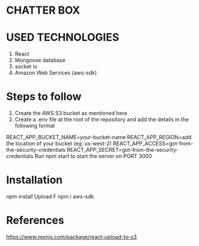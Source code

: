 # CHATTER BOX

# USED TECHNOLOGIES
1. React
2. Mongoose database
3. socket io 
4. Amazon Web Services (aws-sdk)

# Steps to follow

1. Create the AWS S3 bucket as mentioned here
2. Create a .env file at the root of the repository and add the details in the following format

REACT_APP_BUCKET_NAME=your-bucket-name
REACT_APP_REGION=add the location of your bucket (eg: us-west-2)
REACT_APP_ACCESS=got-from-the-security-credentials
REACT_APP_SECRET=got-from-the-security-credentials
Run npm start to start the server on PORT 3000

# Installation
npm install
Upload F
npm i aws-sdk

# References
https://www.npmjs.com/package/react-upload-to-s3